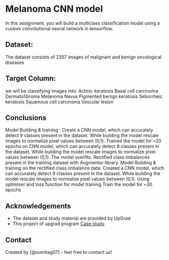 # Melanoma CNN model
In this assignment, you will build a multiclass classification model using a custom convolutional neural network in tensorflow.

## Dataset:
The dataset consists of 2357 images of malignant and benign oncological diseases

## Target Column:
we will be classifying images into:
Actinic keratosis
Basal cell carcinoma
Dermatofibroma
Melanoma
Nevus
Pigmented benign keratosis
Seborrheic keratosis
Squamous cell carcinoma
Vascular lesion


## Conclusions
Model Building & training : Create a CNN model, which can accurately detect 9 classes present in the dataset. While building the model rescale images to normalize pixel values between (0,1).
Trained the model for ~20 epochs on CNN model, which can accurately detect 9 classes present in the dataset. While building the model rescale images to normalize pixel values between (0,1).
The model overfits.
Rectified class imbalances present in the training dataset with Augmentor library. Model Building & training on the rectified class imbalance data:
Created a CNN model, which can accurately detect 9 classes present in the dataset. While building the model rescale images to normalize pixel values between (0,1).
Using optimiser and loss function for model training
Train the model for ~30 epochs


## Acknowledgements
- The dataset and study material are provided by UpGrad
- This project of upgrad program [Case study](https://www.upgrad.com).


## Contact
Created by [@sumitag07] - feel free to contact us!

